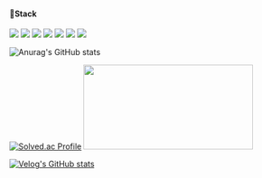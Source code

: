 
<!--
<img src="https://capsule-render.vercel.app/api?type=waving&color=gradient&height=130&section=header&customColorList=15" width=100% />
<img src="https://readme-typing-svg.herokuapp.com?font=Fredoka+One&size=50&duration=3000&pause=1000&color=9D9ED2&background=FFFFFF00&center=true&vCenter=true&multiline=true&width=800&height=180&lines=Hyeryeon+'s+GITHUB!">
-->



  

<!--
[![My Skills](https://skillicons.dev/icons?i=python,js,ts,react,next,tailwind)](https://skillicons.dev)

-->


#### 🎯Stack
<img src="https://img.shields.io/badge/Javascript-F7DF1E?style=flat-square&logo=Javascript&logoColor=white"/> <img src="https://img.shields.io/badge/Typescript-3178C6?style=flat-square&logo=Typescript&logoColor=white"/>
<img src="https://img.shields.io/badge/React.js-61DAFB?style=flat-square&logo=React&logoColor=black"/>
<img src="https://img.shields.io/badge/Redux-764ABC?style=flat-square&logo=redux&logoColor=white"/>
<img src="https://img.shields.io/badge/React Query-FF4154?style=flat-square&logo=reactquery&logoColor=white"/>
<img src="https://img.shields.io/badge/tailwind CSS-8DC63F?style=flat-square&logo=tailwindcss&logoColor=white"/>
<img src="https://img.shields.io/badge/SCSS-CC6699?style=flat-square&logo=sass&logoColor=white"/>




![Anurag's GitHub stats](https://github-readme-stats.vercel.app/api?username=anhyeryeon2&show_icons=true&theme=buefy)

[![Solved.ac Profile](http://mazassumnida.wtf/api/v2/generate_badge?boj=an290an)](https://solved.ac/an290an/)
<a href="https://github.com/devxb/gitanimals">
  <img
    src="https://render.gitanimals.org/lines/anhyeryeon2?pet-id=593608242670357322"
    width="300"
    height="150"
  />
</a>


 [![Velog's GitHub stats](https://velog-readme-stats.vercel.app/api?name=hyeroneey&color=dark)](https://velog.io/@hyeroneey)



